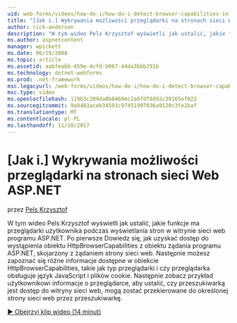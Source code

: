 ```yaml
---
uid: web-forms/videos/how-do-i/how-do-i-detect-browser-capabilities-in-aspnet-web-pages
title: "[Jak i.] Wykrywania możliwości przeglądarki na stronach sieci Web programu ASP.NET | Dokumentacja firmy Microsoft"
author: rick-anderson
description: "W tym wideo Pels Krzysztof wyświetli jak ustalić, jakie funkcje ma przeglądarki użytkownika podczas wyświetlania stron w witrynie sieci web programu ASP.NET. Po pierwsze, Dowiedz się, jak konto."
ms.author: aspnetcontent
manager: wpickett
ms.date: 06/19/2008
ms.topic: article
ms.assetid: aabfeabb-459e-4cfd-b067-44da3bbb291b
ms.technology: dotnet-webforms
ms.prod: .net-framework
msc.legacyurl: /web-forms/videos/how-do-i/how-do-i-detect-browser-capabilities-in-aspnet-web-pages
msc.type: video
ms.openlocfilehash: 119b3c209da8b8469ec2a8fdf8d92c39165ef022
ms.sourcegitcommit: 9a9483aceb34591c97451997036a9120c3fe2baf
ms.translationtype: MT
ms.contentlocale: pl-PL
ms.lasthandoff: 11/10/2017
---
```

<a name="how-do-i-detect-browser-capabilities-in-aspnet-web-pages"></a>[Jak i.] Wykrywania możliwości przeglądarki na stronach sieci Web ASP.NET
====================
przez [Pels Krzysztof](https://twitter.com/chrispels)

W tym wideo Pels Krzysztof wyświetli jak ustalić, jakie funkcje ma przeglądarki użytkownika podczas wyświetlania stron w witrynie sieci web programu ASP.NET. Po pierwsze Dowiedz się, jak uzyskać dostęp do wystąpienia obiektu HttpBrowserCapabilities z obiektu żądania programu ASP.NET, skojarzony z żądaniem strony sieci web. Następnie możesz zapoznać się różne informacje dostępne w obiekcie HttpBrowserCapabilities, takie jak typ przeglądarki i czy przeglądarka obsługuje język JavaScript i plików cookie. Następnie zobacz przykład użytkownikowi informacje o przeglądarce, aby ustalić, czy przeszukiwarką jest dostęp do witryny sieci web, mogą zostać przekierowane do określonej strony sieci web przez przeszukiwarkę.

[&#9654; Obejrzyj klip wideo (14 minut)](https://channel9.msdn.com/Blogs/ASP-NET-Site-Videos/how-do-i-detect-browser-capabilities-in-aspnet-web-pages)

